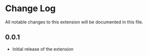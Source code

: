 # Change Log

All notable changes to this extension will be documented in this file.

## 0.0.1

- Initial release of the extension
